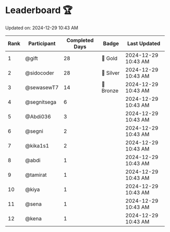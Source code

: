 # Leaderboard 🏆

Updated on: 2024-12-29 10:43 AM

| Rank | Participant       | Completed Days | Badge      | Last Updated         |
|------|-------------------|----------------|------------|----------------------|
| 1    | @gift             | 28             | 🏅 Gold     | 2024-12-29 10:43 AM |
| 2    | @sidocoder        | 28             | 🥈 Silver   | 2024-12-29 10:43 AM |
| 3    | @sewasewT7        | 14             | 🥉 Bronze   | 2024-12-29 10:43 AM |
| 4    | @segnitsega       | 6              |            | 2024-12-29 10:43 AM |
| 5    | @Abdi036          | 3              |            | 2024-12-29 10:43 AM |
| 6    | @segni            | 2              |            | 2024-12-29 10:43 AM |
| 7    | @kika1s1          | 2              |            | 2024-12-29 10:43 AM |
| 8    | @abdi             | 1              |            | 2024-12-29 10:43 AM |
| 9    | @tamirat          | 1              |            | 2024-12-29 10:43 AM |
| 10   | @kiya             | 1              |            | 2024-12-29 10:43 AM |
| 11   | @sena             | 1              |            | 2024-12-29 10:43 AM |
| 12   | @kena             | 1              |            | 2024-12-29 10:43 AM |
